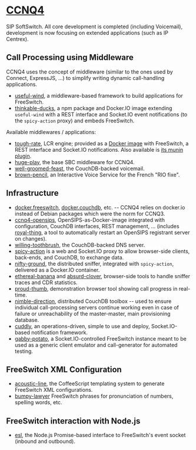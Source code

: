 [CCNQ4](http://ccnq.shimaore.net)
=================================

SIP SoftSwitch. All core development is completed (including Voicemail), development is now focusing on extended applications (such as IP Centrex).

Call Processing using Middleware
--------------------------------

CCNQ4 uses the concept of middleware (similar to the ones used by Connect, ExpressJS, ...) to simplify writing dynamic call-handling applications.

* [useful-wind](https://github.com/shimaore/useful-wind), a middleware-based framework to build applications for FreeSwitch.
* [thinkable-ducks](https://github.com/shimaore/thinkable-ducks), a npm package and Docker.IO image extending `useful-wind` with a REST interface and Socket.IO event notifications (to the `spicy-action` proxy) and embeds FreeSwitch.

Available middlewares / applications:

* [tough-rate](https://github.com/shimaore/tough-rate/), LCR engine; provided as a [Docker image](https://gtihub.com/shimaore/docker.tough-rate) with FreeSwitch, a REST interface and Socket.IO notifications. Also available is [its munin plugin](https://github.com/shimaore/earsplitting-food).
* [huge-play](https://github.com/shimaore/huge-play), the base SBC middleware for CCNQ4.
* [well-groomed-feast](https://github.com/shimaore/well-groomed-feast), the CouchDB-backed voicemail.
* [brown-pencil](https://github.com/shimaore/brown-pencil), an Interactive Voice Service for the French "RIO fixe".

Infrastructure
--------------

* [docker.freeswitch](https://github.com/shimaore/docker.freeswitch), [docker.couchdb](https://github.com/shimaore/docker.couchdb), etc. -- CCNQ4 relies on docker.io instead of Debian packages which were the norm for CCNQ3.
* [ccnq4-opensips](https://github.com/shimaore/ccnq4-opensips), OpenSIPS-as-Docker-image integrated with configuration, CouchDB interfaces, REST management, ... (includes [royal-thing](https://github.com/shimaore/royal-thing), a tool to automatically restart an OpenSIPS registrant server on changes).
* [willing-toothbrush](https://github.com/shimaore/willing-toothbrush), the CouchDB-backed DNS server.
* [spicy-action](https://github.com/shimaore/spicy-action) is a web and Socket.IO proxy to allow browser-side clients, back-ends, and CouchDB, to exchange data.
* [nifty-ground](https://github.com/shimaore/nifty-ground), the distributed sniffer, integrated with `spicy-action`, delivered as a Docker.IO container.
* [ethereal-banana](https://github.com/shimaore/ethereal-banana) and [absurd-clover](https://github.com/shimaore/absurd-clover), browser-side tools to handle sniffer traces and CDR statistics.
* [proud-thumb](https://github.com/shimaore/proud-thumb), demonstration browser tool showing call progress in real-time.
* [nimble-direction](https://github.com/shimaore/nimble-direction), distributed CouchDB toolbox -- used to ensure individual call-processing servers continue working even in case of failure or unreachability of the master-master, main provisioning database.
* [cuddly](https://github.com/shimaore/cuddly), an operations-driven, simple to use and deploy, Socket.IO-based notification framework.
* [gabby-potato](https://github.com/shimaore/tough-rate/), a Socket.IO-controlled FreeSwitch instance meant to be used as a generic client emulator and call-generator for automated testing.

FreeSwitch XML Configuration
----------------------------

* [acoustic-line](https://github.com/shimaore/acoustic-line), the CoffeeScript templating system to generate FreeSwitch XML configurations.
* [bumpy-lawyer](https://github.com/shimaore/bumpy-lawyer) FreeSwitch phrases for pronunciation of numbers, spelling words, etc.

FreeSwitch interaction with Node.js
-----------------------------------

* [esl](https://github.com/shimaore/esl), the Node.js Promise-based interface to FreeSwitch's event socket (inbound and outbound).
